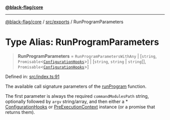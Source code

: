 [**@black-flag/core**](../../../README.md)

***

[@black-flag/core](../../../README.md) / [src/exports](../README.md) / RunProgramParameters

# Type Alias: RunProgramParameters

> **RunProgramParameters** = `RunProgramParametersWithAny` \| \[`string`, `Promisable`\<[`ConfigurationHooks`](ConfigurationHooks.md)\>\] \| \[`string`, `string` \| `string`[], `Promisable`\<[`ConfigurationHooks`](ConfigurationHooks.md)\>\]

Defined in: [src/index.ts:91](https://github.com/Xunnamius/black-flag/blob/8d031666f2b06def50a0b12d4e86a7961a49e69d/src/index.ts#L91)

The available call signature parameters of the [runProgram](../functions/runProgram.md) function.

The first parameter is always the required `commandModulesPath` string,
optionally followed by `argv` string/array, and then either a * [ConfigurationHooks](ConfigurationHooks.md) or [PreExecutionContext](../util/type-aliases/PreExecutionContext.md) instance (or a
promise that returns them).
